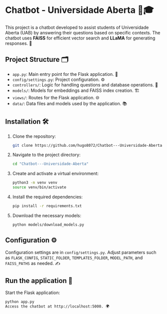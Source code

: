 # Chatbot - Universidade Aberta 🤖🎓

This project is a chatbot developed to assist students of Universidade Aberta (UAB) by answering their questions based on specific contexts. The chatbot uses **FAISS** for efficient vector search and **LLaMA** for generating responses. 💬

## Project Structure 🗂️

- `app.py`: Main entry point for the Flask application. 🔑
- `config/settings.py`: Project configuration. ⚙️
- `controllers/`: Logic for handling questions and database operations. 🧠
- `models/`: Models for embeddings and FAISS index creation. 🏗️
- `views/`: Routes for the Flask application. 🌐
- `data/`: Data files and models used by the application. 📚

## Installation 🛠️

1. Clone the repository:
    ```sh
    git clone https://github.com/hugo8072/Chatbot---Universidade-Aberta
    ```

2. Navigate to the project directory:
    ```sh
    cd "Chatbot---Universidade-Aberta"
    ```

3. Create and activate a virtual environment:
    ```sh
    python3 -m venv venv
    source venv/bin/activate
    ```

4. Install the required dependencies:
    ```sh
    pip install -r requirements.txt
    ```

5. Download the necessary models:
    ```sh
    python models/download_models.py
    ```

## Configuration ⚙️

Configuration settings are in `config/settings.py`. Adjust parameters such as `FLASK_CONFIG`, `STATIC_FOLDER`, `TEMPLATES_FOLDER`, `MODEL_PATH`, and `FAISS_PATHS` as needed. ✍️

## Run the application 🚀

Start the Flask application:
```sh
python app.py
Access the chatbot at http://localhost:5000. 🌍